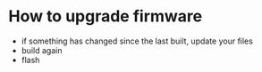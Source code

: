 # How to upgrade firmware
- if something has changed since the last built, update your files
- build again
- flash
